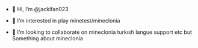 - 👋 Hi, I’m @jackifan023
- 👀 I’m interested in play minetest/mineclonia

- 💞️ I’m looking to collaborate on mineclonia turkısh langue support etc but Something about mineclonia
